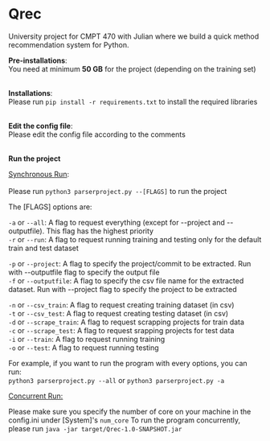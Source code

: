 # Qrec
University project for CMPT 470 with Julian where we build a quick method recommendation system for Python.<br />

**Pre-installations**:<br />
You need at minimum **50 GB** for the project (depending on the training set)<br /><br />

**Installations**:<br />
Please run ```pip install -r requirements.txt``` to install the required libraries<br /><br />

**Edit the config file**:<br />
Please edit the config file according to the comments<br /><br />

**Run the project**<br />

<ins>Synchronous Run</ins>: <br/><br/>
Please run ```python3 parserproject.py --[FLAGS]``` to run the project<br />

The [FLAGS] options are: <br/>

`-a` or `--all`: A flag to request everything (except for --project and --outputfile). This flag has the highest priority <br/> 
`-r` or `--run`: A flag to request running training and testing only for the default train and test dataset <br/>
    
`-p` or `--project`: A flag to specify the project/commit to be extracted. Run with --outputfile flag to specify the output file <br/>
`-f` or `--outputfile`: A flag to specify the csv file name for the extracted dataset. Run with --project flag to specify the project to be extracted <br/>

`-n` or `--csv_train`: A flag to request creating training dataset (in csv) <br/>
`-t` or `--csv_test`: A flag to request creating testing dataset (in csv) <br/>
`-d` or `--scrape_train`: A flag to request scrapping projects for train data <br/>
`-c` or `--scrape_test`: A flag to request srapping projects for test data <br/>
`-i` or `--train`: A flag to request running training <br/>
`-o` or `--test`: A flag to request running testing <br/>

For example, if you want to run the program with every options, you can run: <br/>
```python3 parserproject.py --all``` or ```python3 parserproject.py -a``` <br/>

<ins>Concurrent Run<ins>: <br/>

Please make sure you specify the number of core on your machine in the config.ini under [System]'s `num_core`
To run the program concurrently, please run ```java -jar target/Qrec-1.0-SNAPSHOT.jar```



